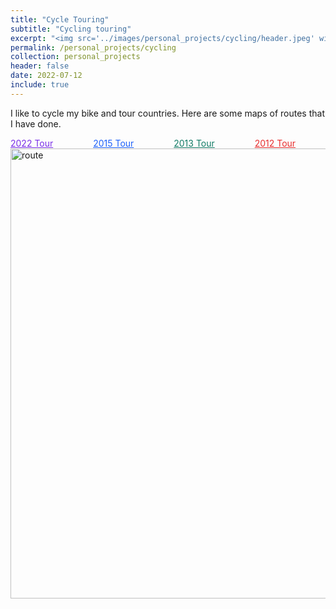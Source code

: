 ```yaml
---
title: "Cycle Touring"
subtitle: "Cycling touring"
excerpt: "<img src='../images/personal_projects/cycling/header.jpeg' width='800' height='600'>"
permalink: /personal_projects/cycling
collection: personal_projects
header: false
date: 2022-07-12
include: true
---
```


I like to cycle my bike and tour countries. Here are some maps of routes that I have done.

<a href="2022-tour" style="color:#792DE7;">2022 Tour</a>     
<a href="2015-tour" style="color:#1C60FA;">2015 Tour</a>     
<a href="2013-tour" style="color:#117A65;">2013 Tour</a>     
<a href="2012-tour" style="color:#E72D2D;">2012 Tour</a>
<img src="../../images/personal_projects/cycling/All_routes.png" alt="route" width="720"/>